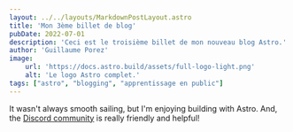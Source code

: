 ```yaml
---
layout: ../../layouts/MarkdownPostLayout.astro
title: 'Mon 3ème billet de blog'
pubDate: 2022-07-01
description: 'Ceci est le troisième billet de mon nouveau blog Astro.'
author: 'Guillaume Porez'
image:
    url: 'https://docs.astro.build/assets/full-logo-light.png'
    alt: 'Le logo Astro complet.'
tags: ["astro", "blogging", "apprentissage en public"]
---
```

It wasn't always smooth sailing, but I'm enjoying building with Astro. And, the [Discord community](https://astro.build/chat) is really friendly and helpful!